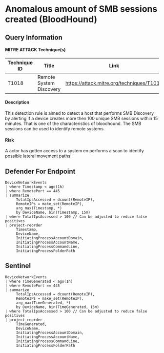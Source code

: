 # Anomalous amount of SMB sessions created (BloodHound)

## Query Information

#### MITRE ATT&CK Technique(s)

| Technique ID | Title    | Link    |
| ---  | --- | --- |
| T1018 | Remote System Discovery | https://attack.mitre.org/techniques/T1018|

#### Description
This detection rule is aimed to detect a host that performs SMB Discovery by alerting if a device creates more then 100 unique SMB sessions within 15 minutes. That is one of the characteristics of bloodhound. The SMB sessions can be used to identify remote systems.

#### Risk
A actor has gotten access to a system en performs a scan to identify possible lateral movement paths.

## Defender For Endpoint
```
DeviceNetworkEvents
| where Timestamp < ago(1h)
| where RemotePort == 445
| summarize
     TotalIpsAccessed = dcount(RemoteIP),
     RemoteIPs = make_set(RemoteIP),
     arg_max(Timestamp, *)
     by DeviceName, bin(Timestamp, 15m)
| where TotalIpsAccessed > 100 // Can be adjusted to reduce false positives
| project-reorder
     Timestamp,
     DeviceName,
     InitiatingProcessAccountDomain,
     InitiatingProcessAccountName,
     InitiatingProcessCommandLine,
     InitiatingProcessFolderPath
```
## Sentinel
```
DeviceNetworkEvents
| where TimeGenerated < ago(1h)
| where RemotePort == 445
| summarize
     TotalIpsAccessed = dcount(RemoteIP),
     RemoteIPs = make_set(RemoteIP),
     arg_max(TimeGenerated, *)
     by DeviceName, bin(TimeGenerated, 15m)
| where TotalIpsAccessed > 100 // Can be adjusted to reduce false positives
| project-reorder
     TimeGenerated,
     DeviceName,
     InitiatingProcessAccountDomain,
     InitiatingProcessAccountName,
     InitiatingProcessCommandLine,
     InitiatingProcessFolderPath
```



